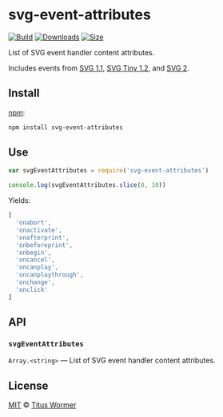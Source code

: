 # svg-event-attributes

[![Build][build-badge]][build]
[![Downloads][downloads-badge]][downloads]
[![Size][size-badge]][size]

List of SVG event handler content attributes.

Includes events from [SVG 1.1][1.1], [SVG Tiny 1.2][1.2], and [SVG 2][2.0].

## Install

[npm][]:

```sh
npm install svg-event-attributes
```

## Use

```js
var svgEventAttributes = require('svg-event-attributes')

console.log(svgEventAttributes.slice(0, 10))
```

Yields:

```js
[
  'onabort',
  'onactivate',
  'onafterprint',
  'onbeforeprint',
  'onbegin',
  'oncancel',
  'oncanplay',
  'oncanplaythrough',
  'onchange',
  'onclick'
]
```

## API

### `svgEventAttributes`

`Array.<string>` — List of SVG event handler content attributes.

## License

[MIT][license] © [Titus Wormer][author]

<!-- Definition -->

[build-badge]: https://img.shields.io/travis/wooorm/svg-event-attributes.svg

[build]: https://travis-ci.org/wooorm/svg-event-attributes

[downloads-badge]: https://img.shields.io/npm/dm/svg-event-attributes.svg

[downloads]: https://www.npmjs.com/package/svg-event-attributes

[size-badge]: https://img.shields.io/bundlephobia/minzip/svg-event-attributes.svg

[size]: https://bundlephobia.com/result?p=svg-event-attributes

[npm]: https://docs.npmjs.com/cli/install

[license]: license

[author]: https://wooorm.com

[1.1]: https://www.w3.org/TR/SVG/attindex.html

[1.2]: https://www.w3.org/TR/SVGTiny12/attributeTable.html

[2.0]: https://www.w3.org/TR/SVG2/attindex.html

